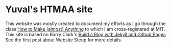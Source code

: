 # Yuval's HTMAA site
This website was mostly created to document my efforts as I go through the class [How to Make (almost) Anything](http://fab.cba.mit.edu/classes/863.16/) to which I am cross-registered at MIT. 
This site is based on Barry Clark's [Build a Blog with Jekyll and Github Pages](https://www.smashingmagazine.com/2014/08/build-blog-jekyll-github-pages/)
See the first post about Website Steup for more details.
